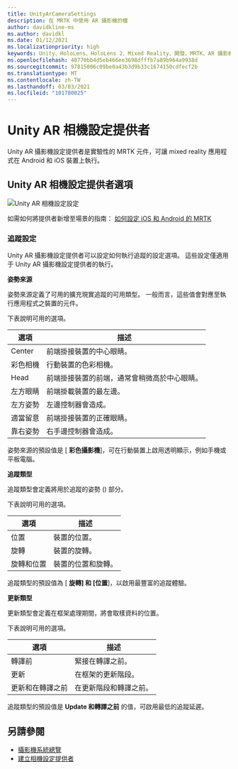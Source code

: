 ```yaml
---
title: UnityArCameraSettings
description: 在 MRTK 中使用 AR 攝影機的檔
author: davidkline-ms
ms.author: davidkl
ms.date: 01/12/2021
ms.localizationpriority: high
keywords: Unity、HoloLens、HoloLens 2、Mixed Reality、開發、MRTK、AR 攝影機、
ms.openlocfilehash: 40770bb4d5eb466ee3698dfffb7a89b964a9938d
ms.sourcegitcommit: 97815006c09be0a43b3d9b33c1674150cdfecf2b
ms.translationtype: MT
ms.contentlocale: zh-TW
ms.lasthandoff: 03/03/2021
ms.locfileid: "101780025"
---
```

# <a name="unity-ar-camera-settings-provider"></a>Unity AR 相機設定提供者

Unity AR 攝影機設定提供者是實驗性的 MRTK 元件，可讓 mixed reality 應用程式在 Android 和 iOS 裝置上執行。

## <a name="unity-ar-camera-settings-provider-options"></a>Unity AR 相機設定提供者選項

![Unity AR 相機設定設定](../images/camera-system/UnityArSettingsConfiguration.png)

如需如何將提供者新增至場景的指南： [如何設定 iOS 和 Android 的 MRTK](../cross-platform/using-ar-foundation.md)

### <a name="tracking-settings"></a>追蹤設定

Unity AR 攝影機設定提供者可以設定如何執行追蹤的設定選項。 這些設定僅適用于 Unity AR 攝影機設定提供者的執行。

**姿勢來源**

姿勢來源定義了可用的擴充現實追蹤的可用類型。 一般而言，這些值會對應至執行應用程式之裝置的元件。

下表說明可用的選項。

| 選項 | 描述 |
| --- | --- |
| Center | 前端掛接裝置的中心眼睛。 |
| 彩色相機 | 行動裝置的色彩相機。 |
| Head | 前端掛接裝置的前端，通常會稍微高於中心眼睛。 |
| 左方眼睛 | 前端掛載裝置的最左邊。 |
| 左方姿勢 | 左邊控制器會造成。 |
| 適當留意 | 前端掛接裝置的正確眼睛。 |
| 靠右姿勢 | 右手邊控制器會造成。 |

姿勢來源的預設值是 [ **彩色攝影機**]，可在行動裝置上啟用透明顯示，例如手機或平板電腦。

**追蹤類型**

追蹤類型會定義將用於追蹤的姿勢 () 部分。

下表說明可用的選項。

| 選項 | 描述 |
| --- | --- |
| 位置 | 裝置的位置。 |
| 旋轉 | 裝置的旋轉。 |
| 旋轉和位置 | 裝置的位置和旋轉。 |

追蹤類型的預設值為 [ **旋轉] 和 [位置**]，以啟用最豐富的追蹤體驗。

**更新類型**

更新類型會定義在框架處理期間，將會取樣資料的位置。

下表說明可用的選項。

| 選項 | 描述 |
| --- | --- |
| 轉譯前 | 緊接在轉譯之前。 |
| 更新 | 在框架的更新階段。 |
| 更新和在轉譯之前 | 在更新階段和轉譯之前。 |

追蹤類型的預設值是 **Update 和轉譯之前** 的值，可啟用最低的追蹤延遲。

## <a name="see-also"></a>另請參閱

- [攝影機系統總覽](camera-system-overview.md)
- [建立相機設定提供者](create-settings-provider.md)

